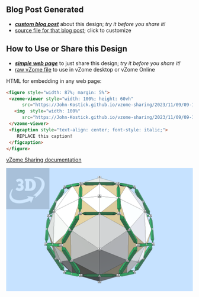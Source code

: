 
## Blog Post Generated

 - [***custom blog post***](<https://John-Kostick.github.io/vzome-sharing/2023/11/09/TO-+-96-hedron-09-11-53.html>) about this design; *try it before you share it!*
 - [source file for that blog post](<https://github.com/John-Kostick/vzome-sharing/edit/main/_posts/2023-11-09-TO-+-96-hedron-09-11-53.md>); click to customize
 


## How to Use or Share this Design

 - [***simple web page***](<https://John-Kostick.github.io/vzome-sharing/2023/11/09/09-11-53-TO-+-96-hedron/>) to just share this design; *try it before you share it!*
 - [raw vZome file](<https://raw.githubusercontent.com/John-Kostick/vzome-sharing/main/2023/11/09/09-11-53-TO-+-96-hedron/TO-+-96-hedron.vZome>) to use in vZome desktop or vZome Online
 
 HTML for embedding in any web page:
 ```html
<figure style="width: 87%; margin: 5%">
  <vzome-viewer style="width: 100%; height: 60vh"
       src="https://John-Kostick.github.io/vzome-sharing/2023/11/09/09-11-53-TO-+-96-hedron/TO-+-96-hedron.vZome" >
    <img  style="width: 100%"
       src="https://John-Kostick.github.io/vzome-sharing/2023/11/09/09-11-53-TO-+-96-hedron/TO-+-96-hedron.png" >
  </vzome-viewer>
  <figcaption style="text-align: center; font-style: italic;">
     REPLACE this caption!
  </figcaption>
</figure>
 ```

[vZome Sharing documentation](https://vzome.github.io/vzome/sharing.html#how-it-works)

![Image](<TO-+-96-hedron.png>)


